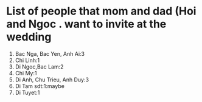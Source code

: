 # List of people that mom and dad (**Hoi** and **Ngoc** . want to invite at the wedding
1. Bac Nga, Bac Yen, Anh Ai:3
2. Chi Linh:1
3. Di Ngoc,Bac Lam:2
4. Chi My:1
5. Di Anh, Chu Trieu, Anh Duy:3
6. Di Tam sdt:1:maybe
7. Di Tuyet:1
